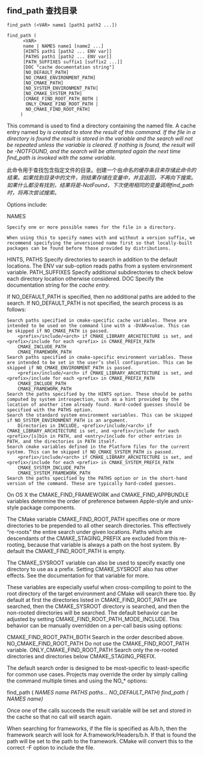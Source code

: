 ## find_path 查找目录

    find_path (<VAR> name1 [path1 path2 ...])

    find_path (
          <VAR>
          name | NAMES name1 [name2 ...]
          [HINTS path1 [path2 ... ENV var]]
          [PATHS path1 [path2 ... ENV var]]
          [PATH_SUFFIXES suffix1 [suffix2 ...]]
          [DOC "cache documentation string"]
          [NO_DEFAULT_PATH]
          [NO_CMAKE_ENVIRONMENT_PATH]
          [NO_CMAKE_PATH]
          [NO_SYSTEM_ENVIRONMENT_PATH]
          [NO_CMAKE_SYSTEM_PATH]
          [CMAKE_FIND_ROOT_PATH_BOTH |
           ONLY_CMAKE_FIND_ROOT_PATH |
           NO_CMAKE_FIND_ROOT_PATH]
         )


This command is used to find a directory containing the named file. A cache entry named by <VAR> is created to store the result of this command. If the file in a directory is found the result is stored in the variable and the search will not be repeated unless the variable is cleared. If nothing is found, the result will be <VAR>-NOTFOUND, and the search will be attempted again the next time find_path is invoked with the same variable.

此命令用于查找包含指定文件的目录。创建一个由<var>命名的缓存条目来存储此命令的结果。如果找到目录中的文件，则结果存储在变量中，并且返回，不再向下搜索。如果什么都没有找到，结果将是<var>-NotFound，下次使用相同的变量调用find_path时，将再次尝试搜索。

Options include:

NAMES

    Specify one or more possible names for the file in a directory.

    When using this to specify names with and without a version suffix, we recommend specifying the unversioned name first so that locally-built packages can be found before those provided by distributions.
HINTS, PATHS
    Specify directories to search in addition to the default locations. The ENV var sub-option reads paths from a system environment variable.
PATH_SUFFIXES
    Specify additional subdirectories to check below each directory location otherwise considered.
DOC
    Specify the documentation string for the <VAR> cache entry.

If NO_DEFAULT_PATH is specified, then no additional paths are added to the search. If NO_DEFAULT_PATH is not specified, the search process is as follows:

    Search paths specified in cmake-specific cache variables. These are intended to be used on the command line with a -DVAR=value. This can be skipped if NO_CMAKE_PATH is passed.
        <prefix>/include/<arch> if CMAKE_LIBRARY_ARCHITECTURE is set, and <prefix>/include for each <prefix> in CMAKE_PREFIX_PATH
        CMAKE_INCLUDE_PATH
        CMAKE_FRAMEWORK_PATH
    Search paths specified in cmake-specific environment variables. These are intended to be set in the user’s shell configuration. This can be skipped if NO_CMAKE_ENVIRONMENT_PATH is passed.
        <prefix>/include/<arch> if CMAKE_LIBRARY_ARCHITECTURE is set, and <prefix>/include for each <prefix> in CMAKE_PREFIX_PATH
        CMAKE_INCLUDE_PATH
        CMAKE_FRAMEWORK_PATH
    Search the paths specified by the HINTS option. These should be paths computed by system introspection, such as a hint provided by the location of another item already found. Hard-coded guesses should be specified with the PATHS option.
    Search the standard system environment variables. This can be skipped if NO_SYSTEM_ENVIRONMENT_PATH is an argument.
        Directories in INCLUDE, <prefix>/include/<arch> if CMAKE_LIBRARY_ARCHITECTURE is set, and <prefix>/include for each <prefix>/[s]bin in PATH, and <entry>/include for other entries in PATH, and the directories in PATH itself.
    Search cmake variables defined in the Platform files for the current system. This can be skipped if NO_CMAKE_SYSTEM_PATH is passed.
        <prefix>/include/<arch> if CMAKE_LIBRARY_ARCHITECTURE is set, and <prefix>/include for each <prefix> in CMAKE_SYSTEM_PREFIX_PATH
        CMAKE_SYSTEM_INCLUDE_PATH
        CMAKE_SYSTEM_FRAMEWORK_PATH
    Search the paths specified by the PATHS option or in the short-hand version of the command. These are typically hard-coded guesses.

On OS X the CMAKE_FIND_FRAMEWORK and CMAKE_FIND_APPBUNDLE variables determine the order of preference between Apple-style and unix-style package components.

The CMake variable CMAKE_FIND_ROOT_PATH specifies one or more directories to be prepended to all other search directories. This effectively “re-roots” the entire search under given locations. Paths which are descendants of the CMAKE_STAGING_PREFIX are excluded from this re-rooting, because that variable is always a path on the host system. By default the CMAKE_FIND_ROOT_PATH is empty.

The CMAKE_SYSROOT variable can also be used to specify exactly one directory to use as a prefix. Setting CMAKE_SYSROOT also has other effects. See the documentation for that variable for more.

These variables are especially useful when cross-compiling to point to the root directory of the target environment and CMake will search there too. By default at first the directories listed in CMAKE_FIND_ROOT_PATH are searched, then the CMAKE_SYSROOT directory is searched, and then the non-rooted directories will be searched. The default behavior can be adjusted by setting CMAKE_FIND_ROOT_PATH_MODE_INCLUDE. This behavior can be manually overridden on a per-call basis using options:

CMAKE_FIND_ROOT_PATH_BOTH
    Search in the order described above.
NO_CMAKE_FIND_ROOT_PATH
    Do not use the CMAKE_FIND_ROOT_PATH variable.
ONLY_CMAKE_FIND_ROOT_PATH
    Search only the re-rooted directories and directories below CMAKE_STAGING_PREFIX.

The default search order is designed to be most-specific to least-specific for common use cases. Projects may override the order by simply calling the command multiple times and using the NO_* options:

find_path (<VAR> NAMES name PATHS paths... NO_DEFAULT_PATH)
find_path (<VAR> NAMES name)

Once one of the calls succeeds the result variable will be set and stored in the cache so that no call will search again.

When searching for frameworks, if the file is specified as A/b.h, then the framework search will look for A.framework/Headers/b.h. If that is found the path will be set to the path to the framework. CMake will convert this to the correct -F option to include the file.